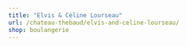 ```yaml
---
title: "Elvis & Céline Lourseau"
url: /chateau-thebaud/elvis-and-celine-lourseau/
shop: boulangerie
---
```

